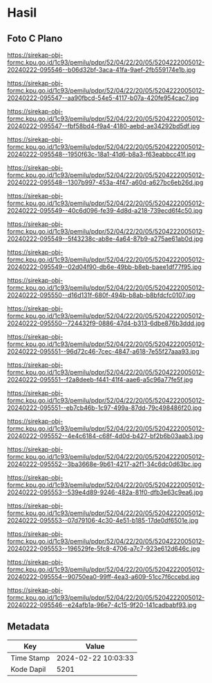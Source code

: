 # Hasil

## Foto C Plano

https://sirekap-obj-formc.kpu.go.id/1c93/pemilu/pdpr/52/04/22/20/05/5204222005012-20240222-095546--b06d32bf-3aca-41fa-9aef-2fb559174e1b.jpg

https://sirekap-obj-formc.kpu.go.id/1c93/pemilu/pdpr/52/04/22/20/05/5204222005012-20240222-095547--aa90fbcd-54e5-4117-b07a-420fe954cac7.jpg

https://sirekap-obj-formc.kpu.go.id/1c93/pemilu/pdpr/52/04/22/20/05/5204222005012-20240222-095547--fbf58bd4-f9a4-4180-aebd-ae34292bd5df.jpg

https://sirekap-obj-formc.kpu.go.id/1c93/pemilu/pdpr/52/04/22/20/05/5204222005012-20240222-095548--1950f63c-18a1-41d6-b8a3-f63eabbcc41f.jpg

https://sirekap-obj-formc.kpu.go.id/1c93/pemilu/pdpr/52/04/22/20/05/5204222005012-20240222-095548--1307b997-453a-4f47-a60d-a627bc6eb26d.jpg

https://sirekap-obj-formc.kpu.go.id/1c93/pemilu/pdpr/52/04/22/20/05/5204222005012-20240222-095549--40c6d096-fe39-4d8d-a218-739ecd6f4c50.jpg

https://sirekap-obj-formc.kpu.go.id/1c93/pemilu/pdpr/52/04/22/20/05/5204222005012-20240222-095549--5f43238c-ab8e-4a64-87b9-a275ae61ab0d.jpg

https://sirekap-obj-formc.kpu.go.id/1c93/pemilu/pdpr/52/04/22/20/05/5204222005012-20240222-095549--02d04f90-db6e-49bb-b8eb-baee1df77f95.jpg

https://sirekap-obj-formc.kpu.go.id/1c93/pemilu/pdpr/52/04/22/20/05/5204222005012-20240222-095550--d16d131f-680f-494b-b8ab-b8bfdcfc0107.jpg

https://sirekap-obj-formc.kpu.go.id/1c93/pemilu/pdpr/52/04/22/20/05/5204222005012-20240222-095550--724432f9-0886-47d4-b313-6dbe876b3ddd.jpg

https://sirekap-obj-formc.kpu.go.id/1c93/pemilu/pdpr/52/04/22/20/05/5204222005012-20240222-095551--96d72c46-7cec-4847-a618-7e55f27aaa93.jpg

https://sirekap-obj-formc.kpu.go.id/1c93/pemilu/pdpr/52/04/22/20/05/5204222005012-20240222-095551--f2a8deeb-f441-41f4-aae6-a5c96a77fe5f.jpg

https://sirekap-obj-formc.kpu.go.id/1c93/pemilu/pdpr/52/04/22/20/05/5204222005012-20240222-095551--eb7cb46b-1c97-499a-87dd-79c498486f20.jpg

https://sirekap-obj-formc.kpu.go.id/1c93/pemilu/pdpr/52/04/22/20/05/5204222005012-20240222-095552--4e4c6184-c68f-4d0d-b427-bf2b6b03aab3.jpg

https://sirekap-obj-formc.kpu.go.id/1c93/pemilu/pdpr/52/04/22/20/05/5204222005012-20240222-095552--3ba3668e-9b61-4217-a2f1-34c6dc0d63bc.jpg

https://sirekap-obj-formc.kpu.go.id/1c93/pemilu/pdpr/52/04/22/20/05/5204222005012-20240222-095553--539e4d89-9246-482a-81f0-dfb3e63c9ea6.jpg

https://sirekap-obj-formc.kpu.go.id/1c93/pemilu/pdpr/52/04/22/20/05/5204222005012-20240222-095553--07d79106-4c30-4e51-b185-17de0df6501e.jpg

https://sirekap-obj-formc.kpu.go.id/1c93/pemilu/pdpr/52/04/22/20/05/5204222005012-20240222-095553--196529fe-5fc8-4706-a7c7-923e612d646c.jpg

https://sirekap-obj-formc.kpu.go.id/1c93/pemilu/pdpr/52/04/22/20/05/5204222005012-20240222-095554--90750ea0-99ff-4ea3-a609-51cc7f6ccebd.jpg

https://sirekap-obj-formc.kpu.go.id/1c93/pemilu/pdpr/52/04/22/20/05/5204222005012-20240222-095546--e24afb1a-96e7-4c15-9f20-141cadbabf93.jpg


## Metadata

| Key        | Value               |
| ---------- | ------------------- |
| Time Stamp | 2024-02-22 10:03:33 |
| Kode Dapil | 5201                |



